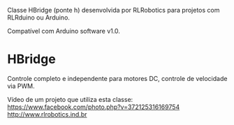 Classe HBridge (ponte h) desenvolvida por RLRobotics para projetos com RLRduino ou Arduino.

Compatível com Arduino software v1.0.

HBridge
==========
Controle completo e independente para motores DC, controle de velocidade via PWM.

Vídeo de um projeto que utiliza esta classe: https://www.facebook.com/photo.php?v=372125316169754
http://www.rlrobotics.ind.br

